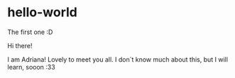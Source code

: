 # hello-world
The first one :D 

Hi there!

I am Adriana! Lovely to meet you all. I don´t know much about this, but I will learn, sooon :33
